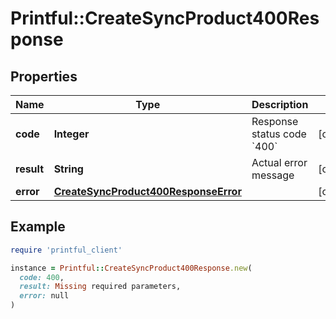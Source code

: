 # Printful::CreateSyncProduct400Response

## Properties

| Name | Type | Description | Notes |
| ---- | ---- | ----------- | ----- |
| **code** | **Integer** | Response status code &#x60;400&#x60; | [optional] |
| **result** | **String** | Actual error message | [optional] |
| **error** | [**CreateSyncProduct400ResponseError**](CreateSyncProduct400ResponseError.md) |  | [optional] |

## Example

```ruby
require 'printful_client'

instance = Printful::CreateSyncProduct400Response.new(
  code: 400,
  result: Missing required parameters,
  error: null
)
```

